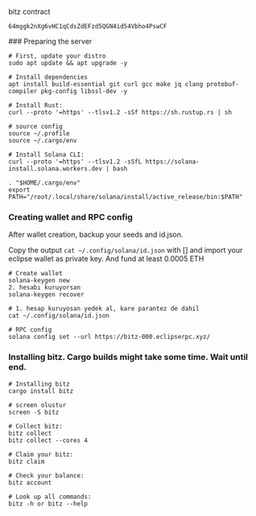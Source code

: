 bitz contract
```
64mggk2nXg6vHC1qCdsZdEFzd5QGN4id54Vbho4PswCF
```

### Preparing the server
```console
# First, update your distro
sudo apt update && apt upgrade -y

# Install dependencies
apt install build-essential git curl gcc make jq clang protobuf-compiler pkg-config libssl-dev -y

# Install Rust:
curl --proto '=https' --tlsv1.2 -sSf https://sh.rustup.rs | sh

# source config
source ~/.profile
source ~/.cargo/env

# Install Solana CLI:
curl --proto '=https' --tlsv1.2 -sSfL https://solana-install.solana.workers.dev | bash

. "$HOME/.cargo/env"
export PATH="/root/.local/share/solana/install/active_release/bin:$PATH"
```

### Creating wallet and RPC config

After wallet creation, backup your seeds and id.json.

Copy the output `cat ~/.config/solana/id.json` with [] and import your eclipse wallet as private key. And fund at least 0.0005 ETH

```console
# Create wallet
solana-keygen new
2. hesabı kuruyorsan
solana-keygen recover

# 1. hesap kuruyosan yedek al, kare parantez de dahil
cat ~/.config/solana/id.json

# RPC config
solana config set --url https://bitz-000.eclipserpc.xyz/

```

### Installing bitz. Cargo builds might take some time. Wait until end.
```console
# Installing bitz
cargo install bitz

# screen olustur
screen -S bitz

# Collect bitz:
bitz collect
bitz collect --cores 4

# Claim your bitz:
bitz claim

# Check your balance:
bitz account

# Look up all commands:
bitz -h or bitz --help
```

